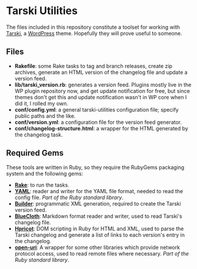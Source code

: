 # Tarski Utilities

The files included in this repository constitute a toolset for working with [Tarski](http://tarskitheme.com/ "An elegant, flexible WordPress theme"), a [WordPress](http://wordpress.org/) theme. Hopefully they will prove useful to someone.

## Files

* __Rakefile__: some Rake tasks to tag and branch releases, create zip archives, generate an HTML version of the changelog file and update a version feed.
* __lib/tarski\_version.rb__: generates a version feed. Plugins mostly live in the WP plugin repository now, and get update notification for free, but since themes don't get this and update notification wasn't in WP core when I did it, I rolled my own.
* __conf/config.yml__: a general tarski-utilities configuration file; specify public paths and the like.
* __conf/version.yml__: a configuration file for the version feed generator.
* __conf/changelog-structure.html__: a wrapper for the HTML generated by the changelog task.

## Required Gems

These tools are written in Ruby, so they require the RubyGems packaging system and the following gems:

* [__Rake__](http://http://rake.rubyforge.org/ "Rake: Ruby Make"): to run the tasks.
* [__YAML__](http://www.yaml.org/ "YAML: YAML Ain't Markup Language"): reader and writer for the YAML file format, needed to read the config file. _Part of the Ruby standard library_.
* [__Builder__](http://builder.rubyforge.org/): programmatic XML generation, required to create the Tarski version feed.
* [__BlueCloth__](http://www.devEiate.org/projects/BlueCloth "A Ruby impelementation of Markdown"): Markdown format reader and writer, used to read Tarski's changelog file.
* [__Hpricot__](http://code.whytheluckystiff.net/hpricot/ "A fast and delightful HTML parser"): DOM scripting in Ruby for HTML and XML, used to parse the Tarski changelog and generate a list of links to each version's entry in the changelog.
* [__open-uri__](http://www.ruby-doc.org/stdlib/libdoc/open-uri/rdoc/): A wrapper for some other libraries which provide network protocol access, used to read remote files where necessary. _Part of the Ruby standard library_.
